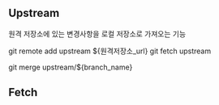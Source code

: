 ## Upstream
원격 저장소에 있는 변경사항을 로컬 저장소로 가져오는 기능

git remote add upstream ${원격저장소_url}
git fetch upstream

git merge upstream/${branch_name}

## Fetch
